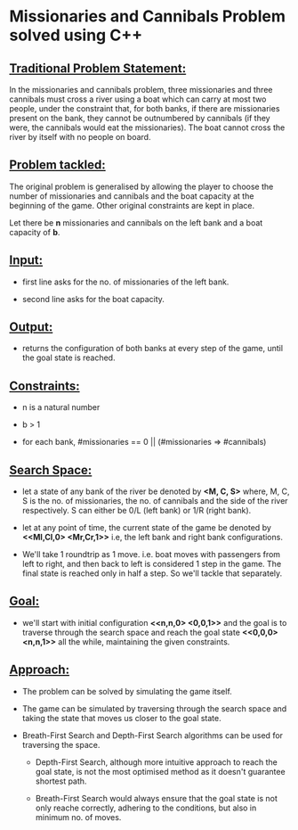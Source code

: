 # Missionaries and Cannibals Problem solved using C++

## <u> Traditional Problem Statement:</u>

In the missionaries and cannibals problem, three missionaries and three cannibals must cross a river using a boat which can carry at most two people, under the constraint that, for both banks, if there are missionaries present on the bank, they cannot be outnumbered by cannibals (if they were, the cannibals would eat the missionaries). The boat cannot cross the river by itself with no people on board.



## <u>Problem tackled:</u>

The original problem is generalised by allowing the player to choose the number of missionaries and cannibals and the boat capacity at the beginning of the game. Other original constraints are kept in place.

Let there be **n** missionaries and cannibals on the left bank and a boat capacity of **b**. 

## <u>Input:</u>

- first line asks for the no. of missionaries of the left bank. 

- second line asks for the boat capacity.

## <u>Output:</u>

- returns the configuration of both banks at every step of the game, until the goal state is reached.

## <u>Constraints:</u>

-  n is a natural number

- b > 1

- for each bank, #missionaries == 0 || (#missionaries => #cannibals) 

## <u>Search Space:</u>

- let a state of any bank of the river be denoted by **<M, C, S>** where, M, C, S is the no. of missionaries, the no. of cannibals and the side of the river respectively. S can either be 0/L (left bank) or 1/R (right bank).
 
- let at any point of time, the current state of the game be denoted by **<<Ml,Cl,0> <Mr,Cr,1>>** i.e, the left bank and right bank configurations.

- We'll take 1 roundtrip as 1 move. i.e. boat moves with passengers from left to right, and then back to left is considered 1 step in the game. The final state is reached only in half a step. So we'll tackle that separately.

## <u>Goal:</u>

- we'll start with initial configuration **<<n,n,0> <0,0,1>>** and the goal is to traverse through the search space and reach the goal state **<<0,0,0> <n,n,1>>** all the while, maintaining the given constraints.

## <u>Approach:</u>

- The problem can be solved by simulating the game itself.

- The game can be simulated by traversing through the search space and taking the state that moves us closer to the goal state.

- Breath-First Search  and Depth-First Search algorithms can be used for traversing the space.

    - Depth-First Search, although more intuitive approach to reach the goal state, is not the most optimised method as it doesn't guarantee shortest path. 
    
    - Breath-First Search would always ensure that the goal state is not only reache correctly, adhering to the conditions, but also in minimum no. of moves.

    



  

  

  

